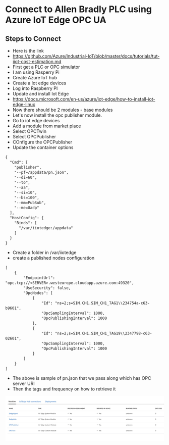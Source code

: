 # Connect to Allen Bradly PLC using Azure IoT Edge OPC UA 

## Steps to Connect

- Here is the link
- https://github.com/Azure/Industrial-IoT/blob/master/docs/tutorials/tut-iiot-cost-estimation.md
- First get a PLC or OPC simulator
- I am using Rasperry Pi
- Create Azure IoT hub
- Create a Iot edge devices
- Log into Raspberry PI
- Update and install Iot Edge
- https://docs.microsoft.com/en-us/azure/iot-edge/how-to-install-iot-edge-linux
- Now there should be 2 modules - base modules
- Let's now install the opc publisher module.
- Go to iot edge devices 
- Add a module from market place
- Select OPCTwin
- Select OPCPublisher
- COnfigure the OPCPublisher
- Update the container options

```
{
  "Cmd": [
    "publisher",
    "--pf=/appdata/pn.json",
    "--di=60",
    "--to",
    "--aa",
    "--si=10",
    "--bs=100",
    "--mm=PubSub",
    "--me=Uadp"
  ],
  "HostConfig": {
    "Binds": [
      "/var/iiotedge:/appdata"
    ]
  }
}
```

- Create a folder in /var/iiotedge
- create a published nodes configuration

```
[
    {
        "EndpointUrl": "opc.tcp://<SERVER>.westeurope.cloudapp.azure.com:49320",
        "UseSecurity": false,
        "OpcNodes": [
            {
                "Id": "ns=2;s=SIM.CH1.SIM_CH1_TAG1\\234754a-c63-b9601",
                "OpcSamplingInterval": 1000,
                "OpcPublishingInterval": 1000
            },
            {
                "Id": "ns=2;s=SIM.CH1.SIM_CH1_TAG19\\2347798-c63-02601",
                "OpcSamplingInterval": 1000,
                "OpcPublishingInterval": 1000
            }
        ]
    }
]
```

- The above is sample of pn.json that we pass along which has OPC server URI
- Then the tags and frequency on how to retrieve it

![alt text](https://github.com/balakreshnan/IIoT-AI/blob/master/IIoT/images/opcua.jpg "Architecture")
